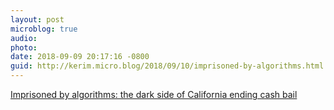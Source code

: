 ```yaml
---
layout: post
microblog: true
audio: 
photo: 
date: 2018-09-09 20:17:16 -0800
guid: http://kerim.micro.blog/2018/09/10/imprisoned-by-algorithms.html
---
```

[Imprisoned by algorithms: the dark side of California ending cash bail](https://amp.theguardian.com/us-news/2018/sep/07/imprisoned-by-algorithms-the-dark-side-of-california-ending-cash-bail)

